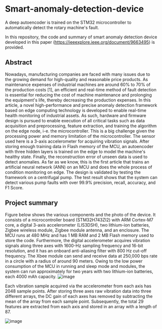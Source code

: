 # Smart-anomaly-detection-device
A deep autoencoder is trained on the STM32 microcontroller to automatically detect the rotary machine's fault. 

In this repository, the code and summary of smart anomaly detection device developed in this paper (https://ieeexplore.ieee.org/document/9663495) is provided.

## Abstract
Nowadays, manufacturing companies are faced with many issues due to the growing demand for high-quality and reasonable price products. As maintenance expenses of industrial machines are around 60% to 70% of the production costs [1], an efficient and real-time method of fault detection is essential for reducing the cost of machine maintenance and prolonging the equipment's life, thereby decreasing the production expenses. In this article, a novel high-performance and precise anomaly detection framework based on edge computing technology is developed to enable real-time health monitoring of industrial assets. As such, hardware and firmware design is pursued to enable execution of all critical tasks such as data acquisition and preprocessing, feature extraction, and training the algorithm on the edge node, i-e. the microcontroller. This is a big challenge given the processing power and memory limitation of the microcontroller. The sensor used here is a 3-axis accelerometer for acquiring vibration signals. After storing enough training data in Flash memory of the MCU, an autoencoder with three hidden layers is trained on the edge to model the machine's healthy state. Finally, the reconstruction error of unseen data is used to detect anomalies. As far as we know, this is the first article that trains an artificial neural network (ANN) on an MCU and does the whole process of condition monitoring on edge. The design is validated by testing the framework on a centrifugal pump. The test result shows that the system can detect various pump faults with over 99.9% precision, recall, accuracy, and F1 Score. 


## Project summary 
Figure below shows the various components and the photo of the device. It consists of a microcontroller board (STM32H743ZI2) with ARM Cortex-M7 core, a digital 3-axis accelerometer (LIS3DSH), two lithium-ion batteries, Zigbee wireless module, Zigbee module antenna, and an enclosure. The MCU runs at 480 MHz and has 1 MB RAM
and 2 MB Flash memory used to store the code. Furthermore, the digital accelerometer acquires vibration signals along three axes with 1600-Hz sampling frequency and 16-bit resolution, and it has an onboard anti-aliasing filter with 800 Hz cut-off frequency. The Xbee module can send and receive data at 250,000 bps rate in a circle with a radius of around 90 meters. Owing to the low power consumption of the MCU in running and sleep mode and modules, the system can run approximately for two years with two lithium-ion batteries, each 4000 mAh capacity.
![image](https://user-images.githubusercontent.com/57262710/218365481-d11538e4-2dc7-49c5-90b7-9ec46cbc63e7.png)


Each vibration sample acquired via the accelerometer from each axis has 2048 sample points. After storing three axes raw vibration data into three different arrays, the DC gain of each axes has removed by subtracting the mean of the array from each sample point. Subsequently, the total 29 features are extracted from each axis and stored in an array with a length of 87. 

![image](https://user-images.githubusercontent.com/57262710/218366052-a137b7ba-5cc5-4c28-af8c-2520781d77b1.png)


